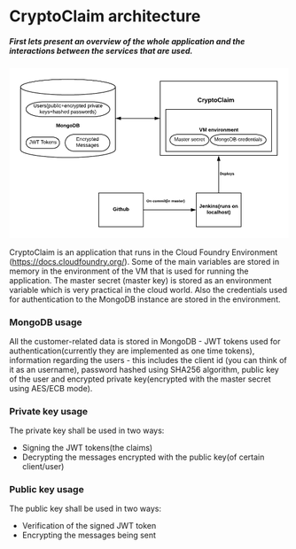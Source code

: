 # CryptoClaim architecture

##### First lets present an overview of the whole application and the interactions between the services that are used.

![Architecture Overview](relations.png)

CryptoClaim is an application that runs in the Cloud Foundry Environment (https://docs.cloudfoundry.org/). Some of the main variables are stored in memory in the environment of the VM that is used for running the application.
The master secret (master key) is stored as an environment variable which is very practical in the cloud world. Also the credentials used for authentication to the MongoDB instance are stored in the environment.

### MongoDB usage

All the customer-related data is stored in MongoDB - JWT tokens used for authentication(currently they are implemented as one time tokens), information regarding the users - this includes the client id (you can think of it as an username), password hashed using SHA256 algorithm, public key of the user and encrypted private key(encrypted with the master secret using AES/ECB mode).  

### Private key usage

The private key shall be used in two ways:
- Signing the JWT tokens(the claims)
- Decrypting the messages encrypted with the public key(of certain client/user)

### Public key usage

The public key shall be used in two ways:
- Verification of the signed JWT token
- Encrypting the messages being sent